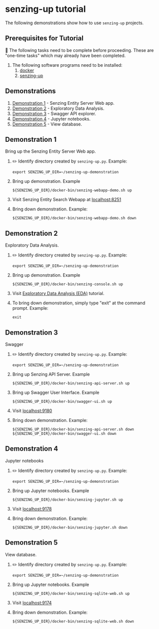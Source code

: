 # senzing-up tutorial

The following demonstrations show how to use `senzing-up` projects.

## Prerequisites for Tutorial

:thinking: The following tasks need to be complete before proceeding.
These are "one-time tasks" which may already have been completed.

1. The following software programs need to be installed:
    1. [docker](https://github.com/Senzing/knowledge-base/blob/master/HOWTO/install-docker.md)
    1. [senzing-up](https://github.com/Senzing/senzing-up)

## Demonstrations

1. [Demonstration 1](#demonstration-1) - Senzing Entity Server Web app.
1. [Demonstration 2](#demonstration-2) - Exploratory Data Analysis.
1. [Demonstration 3](#demonstration-3) - Swagger API explorer.
1. [Demonstration 4](#demonstration-4) - Jupyter notebooks.
1. [Demonstration 5](#demonstration-5) - View database.

## Demonstration 1

Bring up the Senzing Entity Server Web app.

1. :pencil2: Identify directory created by `senzing-up.py`.
   Example:

    ```console
    export SENZING_UP_DIR=~/senzing-up-demonstration
    ```

1. Bring up demonstration.
   Example

    ```console
    ${SENZING_UP_DIR}/docker-bin/senzing-webapp-demo.sh up
    ```

1. Visit Senzing Entity Search Webapp at
   [localhost:8251](http://localhost:8251)

1. Bring down demonstration.
   Example:

    ```console
    ${SENZING_UP_DIR}/docker-bin/senzing-webapp-demo.sh down
    ```

## Demonstration 2

Exploratory Data Analysis.

1. :pencil2: Identify directory created by `senzing-up.py`.
   Example:

    ```console
    export SENZING_UP_DIR=~/senzing-up-demonstration
    ```

1. Bring up demonstration.
   Example

    ```console
    ${SENZING_UP_DIR}/docker-bin/senzing-console.sh up
    ```

1. Visit
   [Exploratory Data Analysis (EDA)](https://senzing.zendesk.com/hc/en-us/sections/360009388534-Exploratory-Data-Analysis-EDA-)
   tutorial.

1. To bring down demonstration, simply type "exit" at the command prompt.
   Example:

    ```console
    exit
    ```

## Demonstration 3

Swagger

1. :pencil2: Identify directory created by `senzing-up.py`.
   Example:

    ```console
    export SENZING_UP_DIR=~/senzing-up-demonstration
    ```

1. Bring up Senzing API Server.
   Example

    ```console
    ${SENZING_UP_DIR}/docker-bin/senzing-api-server.sh up
    ```

1. Bring up Swagger User Interface.
   Example

    ```console
    ${SENZING_UP_DIR}/docker-bin/swagger-ui.sh up
    ```

1. Visit
   [localhost:9180](http://localhost:9180)

1. Bring down demonstration.
   Example:

    ```console
    ${SENZING_UP_DIR}/docker-bin/senzing-api-server.sh down
    ${SENZING_UP_DIR}/docker-bin/swagger-ui.sh down
    ```

## Demonstration 4

Jupyter notebooks

1. :pencil2: Identify directory created by `senzing-up.py`.
   Example:

    ```console
    export SENZING_UP_DIR=~/senzing-up-demonstration
    ```

1. Bring up Jupyter notebooks.
   Example

    ```console
    ${SENZING_UP_DIR}/docker-bin/senzing-jupyter.sh up
    ```

1. Visit
   [localhost:9178](http://localhost:9178)

1. Bring down demonstration.
   Example:

    ```console
    ${SENZING_UP_DIR}/docker-bin/senzing-jupyter.sh down
    ```

## Demonstration 5

View database.

1. :pencil2: Identify directory created by `senzing-up.py`.
   Example:

    ```console
    export SENZING_UP_DIR=~/senzing-up-demonstration
    ```

1. Bring up Jupyter notebooks.
   Example

    ```console
    ${SENZING_UP_DIR}/docker-bin/senzing-sqlite-web.sh up
    ```

1. Visit
   [localhost:9174](http://localhost:9174)

1. Bring down demonstration.
   Example:

    ```console
    ${SENZING_UP_DIR}/docker-bin/senzing-sqlite-web.sh down
    ```
